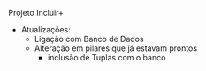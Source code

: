 Projeto Incluir+ 

* Atualizações:
  - Ligação com Banco de Dados
  - Alteração em pilares que já estavam prontos
    - inclusão de Tuplas com o banco
